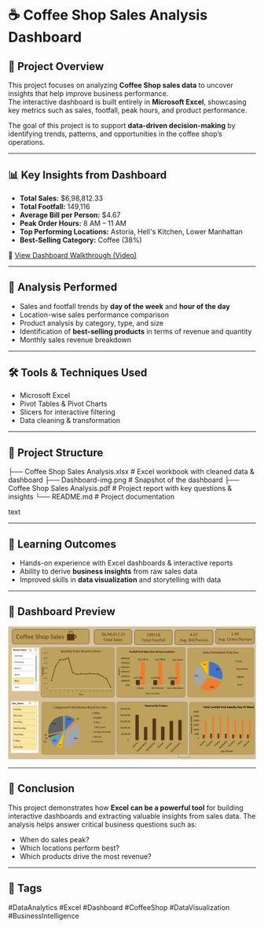 # ☕ Coffee Shop Sales Analysis Dashboard

## 📌 Project Overview
This project focuses on analyzing **Coffee Shop sales data** to uncover insights that help improve business performance.  
The interactive dashboard is built entirely in **Microsoft Excel**, showcasing key metrics such as sales, footfall, peak hours, and product performance.  

The goal of this project is to support **data-driven decision-making** by identifying trends, patterns, and opportunities in the coffee shop’s operations.

---

## 📊 Key Insights from Dashboard
- **Total Sales:** $6,98,812.33  
- **Total Footfall:** 149,116  
- **Average Bill per Person:** $4.67  
- **Peak Order Hours:** 8 AM – 11 AM  
- **Top Performing Locations:** Astoria, Hell's Kitchen, Lower Manhattan  
- **Best-Selling Category:** Coffee (38%)  

🎥 [View Dashboard Walkthrough (Video)](https://github.com/rohanhake98/Coffee-Shop-Sales-Analysis-On-Excel/blob/main/Screen%20Recording%202025-09-22%20225057.mp4)

---

## 🔎 Analysis Performed
- Sales and footfall trends by **day of the week** and **hour of the day**  
- Location-wise sales performance comparison  
- Product analysis by category, type, and size  
- Identification of **best-selling products** in terms of revenue and quantity  
- Monthly sales revenue breakdown  

---

## 🛠 Tools & Techniques Used
- Microsoft Excel  
- Pivot Tables & Pivot Charts  
- Slicers for interactive filtering  
- Data cleaning & transformation  

---

## 📂 Project Structure
├── Coffee Shop Sales Analysis.xlsx # Excel workbook with cleaned data & dashboard
├── Dashboard-img.png # Snapshot of the dashboard
├── Coffee Shop Sales Analysis.pdf # Project report with key questions & insights
└── README.md # Project documentation

text

---

## 🚀 Learning Outcomes
- Hands-on experience with Excel dashboards & interactive reports  
- Ability to derive **business insights** from raw sales data  
- Improved skills in **data visualization** and storytelling with data  

---

## 📸 Dashboard Preview
![Dashboard Preview](Dashboard-img.png)

---

## 📢 Conclusion
This project demonstrates how **Excel can be a powerful tool** for building interactive dashboards and extracting valuable insights from sales data. The analysis helps answer critical business questions such as:  
- When do sales peak?  
- Which locations perform best?  
- Which products drive the most revenue?  

---

## 🔖 Tags
#DataAnalytics #Excel #Dashboard #CoffeeShop #DataVisualization #BusinessIntelligence
